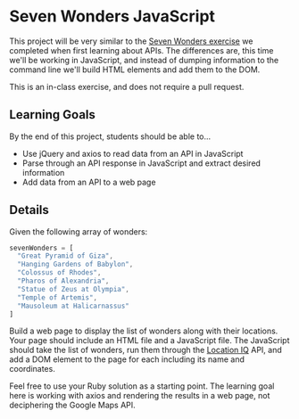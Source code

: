 # Seven Wonders JavaScript

This project will be very similar to the [Seven Wonders exercise](https://github.com/AdaGold/api-exercise-seven-wonders) we completed when first learning about APIs. The differences are, this time we'll be working in JavaScript, and instead of dumping information to the command line we'll build HTML elements and add them to the DOM.

This is an in-class exercise, and does not require a pull request.

## Learning Goals
By the end of this project, students should be able to...

- Use jQuery and axios to read data from an API in JavaScript
- Parse through an API response in JavaScript and extract desired information
- Add data from an API to a web page

## Details

Given the following array of wonders:

```javascript
sevenWonders = [
  "Great Pyramid of Giza",
  "Hanging Gardens of Babylon",
  "Colossus of Rhodes",
  "Pharos of Alexandria",
  "Statue of Zeus at Olympia",
  "Temple of Artemis",
  "Mausoleum at Halicarnassus"
]
```

Build a web page to display the list of wonders along with their locations. Your page should include an HTML file and a JavaScript file. The JavaScript should take the list of wonders, run them through the [Location IQ](https://locationiq.com/) API, and add a DOM element to the page for each including its name and coordinates.

Feel free to use your Ruby solution as a starting point. The learning goal here is working with axios and rendering the results in a web page, not deciphering the Google Maps API.
